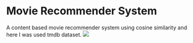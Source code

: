 # Movie Recommender System

A content based movie recommender system using cosine similarity and here I was used tmdb dataset.
![](https://github.com/Amourya03/movie_recommender_system/assets/109551962/713b9d43-efee-4eaa-88d0-1e58fd57aa7a)
